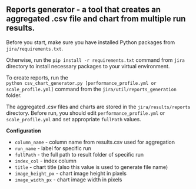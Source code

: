 ## Reports generator - a tool that creates an aggregated .csv file and chart from multiple run results.
Before you start, make sure you have installed Python packages from `jira/requirements.txt`.

Otherwise, run the `pip install -r requirements.txt` command from `jira` directory to install necessary packages to your virtual environment.

To create reports, run the <br>
`python csv_chart_generator.py [performance_profile.yml or scale_profile.yml]` command from the `jira/util/reports_generation` folder.

The aggregated .csv files and charts are stored in the `jira/results/reports` directory.
Before run, you should edit `performance_profile.yml` or `scale_profile.yml` and set appropriate `fullPath` values. 

**Configuration**
- `column_name` - column name from results.csv used for aggregation
- `run_name` - label for specific run
- `fullPath` -  the full path to result folder of specific run
- `index_col` - index column
- `title` - chart title (also this value is used to generate file name)
- `image_height_px` - chart image height in pixels
- `image_width_px` - chart image width in pixels